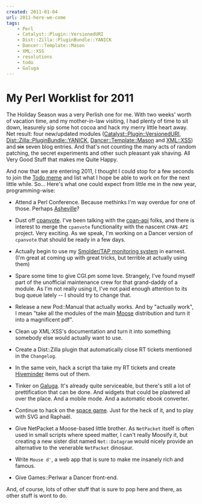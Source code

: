 ```yaml
---
created: 2011-01-04
url: 2011-here-we-come
tags:
    - Perl
    - Catalyst::Plugin::VersionedURI
    - Dist::Zilla::PluginBundle::YANICK
    - Dancer::Template::Mason
    - XML::XSS
    - resolutions
    - todo
    - Galuga
---
```


# My Perl Worklist for 2011

The Holiday Season was a very Perlish one for me. With two
weeks' worth of vacation time, and my mother-in-law visiting,
I had plenty of time to sit down, leasurely sip some hot cocoa and hack
my merry little heart away. Net result: four new/updated modules
([Catalyst::Plugin::VersionedURI](cpan),
[Dist::Zilla::PluginBundle::YANICK](cpan),
[Dancer::Template::Mason](cpan) and
[XML::XSS](cpan)) and <strike>six</strike> seven
blog entries. And that's not counting the
many acts of random patching, the secret experiments and other such pleasant
yak shaving. All Very Good Stuff that makes me Quite Happy.

And now that we are entering 2011, I thought I could stop for a few seconds
to join the [Todo meme](http://blogs.perl.org/users/brian_d_foy/2010/11/my-programming-related-todo-list.html)
and list what I hope be able to work on for the next little while. So...
Here's what one could expect from little me in the new year, programming-wise:

* Attend a Perl Conference. Because methinks I'm way overdue for one of those.
    Perhaps [Asheville](http://www.yapc2011.us/yn2011/)?

* Dust off [cpanvote](http://babyl.dyndns.org/techblog/entry/cpanvote-a-perl-mini-project).  I've been talking with the [cpan-api](https://github.com/CPAN-API) folks,
    and there is interest to merge the `cpanvote` functionality with the
    nascent `CPAN-API` project.  Very exciting. As we speak, I'm working on a
    <cpan>Dancer</cpan> version of `cpanvote` that should be ready in a few
    days.

* Actually begin to use my [Smolder/TAP monitoring
    system](http://babyl.dyndns.org/techblog/entry/system-monitoring-on-the-cheap)
    in earnest. (I'm great at coming up with great tricks, but terrible
    at actually using them)

* Spare some time to give <cpan>CGI.pm</cpan> some love. Strangely, I've found
    myself part of the unofficial maintenance crew for that grand-daddy of a
    module. As I'm not really using it, I've not paid enough attention to its
    bug queue lately -- I should try to change that.

* Release a new <cpan>Pod::Manual</cpan> that actually works. And by
    "actually work", I mean "take all the modules of the main
    [Moose](cpan) distribution and turn it into a magnificent pdf".

* Clean up <cpan>XML:XSS</cpan>'s documentation and turn it into something somebody else would actually want to use.


* Create a <cpan>Dist::Zilla</cpan> plugin that automatically close RT tickets
    mentioned in the `Changelog`.

*  In the same vein, hack a script tha take my RT tickets and create
    [Hiveminder](http://hiveminder.com) items out of them.

* Tinker on [Galuga](http://github.com/yanick/galuga). It's already quite
    serviceable, but there's still a lot of prettification that can be done.
    And widgets that could be plastered all over the place. And a mobile mode.
    And a automatic ebook converter.

* Continue to hack on the [space game](http://babyl.dyndns.org/techblog/entry/perl-in-space).
    Just for the heck of it, and to play with SVG and Raphaël.

* Give <cpan>NetPacket</cpan> a Moose-based little brother. As `NetPacket`
    itself is often used in small scripts where speed matter, I can't really
    Moosify it, but creating a new sister dist named `Net::Datagram` would
    nicely provide an alternative to the venerable `NetPacket` dinosaur.

* Write `Mouse d'`, a web app that is sure to make me insanely rich and famous.

* Give <cpan>Games::Perlwar</cpan> a Dancer front-end.


And, of course, lots of other stuff that is sure to pop here and there, as
other stuff is wont to do.
